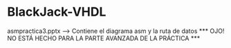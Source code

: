 # BlackJack-VHDL

asmpractica3.pptx --> Contiene el diagrama asm y la ruta de datos *** OJO! NO ESTÁ HECHO PARA LA PARTE AVANZADA DE LA PRÁCTICA ***


